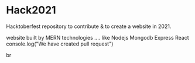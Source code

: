 # Hack2021

Hacktoberfest repository to contribute & to create a website in 2021. 



website
built by MERN technologies .... like Nodejs Mongodb Express React
console.log("We have created pull request")

br
